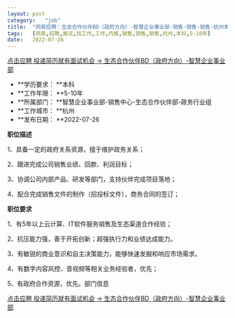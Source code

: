 ```yaml
---
layout:	post
category:	"job"
title:	"网易招聘：生态合作伙伴BD（政府方向）-智慧企业事业部-销售-销售-销售-杭州本科5-10年"
tags:	[网易,招聘,面试,找工作,工作,内推,销售,销售,销售,杭州,本科,5-10年]
date:	2022-07-26
---
```


[点击应聘 投递简历就有面试机会 ->  生态合作伙伴BD（政府方向）-智慧企业事业部](http://mobile.bole.netease.com/bole/boleDetail?id=39257&employeeId=346f03c3cda5f04c&key=all)



- **学历要求： **本科
- **工作年限： **5-10年
- **所属部门： **智慧企业事业部-销售中心-生态合作伙伴部-政务行业组
- **工作城市： **杭州
- **发布日期： **2022-07-26



**职位描述**

1、具备一定的政府关系资源，擅于维护政务关系；

2、跟进完成公司销售业绩、回款、利润目标；

3、协调公司内部产品、研发等部门，支持伙伴完成项目落地；

4、配合完成销售文件的制作（招投标文件），商务合同的签订；





**职位要求**

1、有5年以上云计算、IT软件服务销售及生态渠道合作经验；

2、抗压能力强，善于开拓创新；超强执行力和业绩达成能力。

3、有敏锐的商业意识和自主决策能力，能够快速发掘和响应市场需求。

4、有数字内容风控、音视频等相关业务经验者，优先；

5、有政府合作资源，优先。部门信息





[点击应聘 投递简历就有面试机会 ->  生态合作伙伴BD（政府方向）-智慧企业事业部](http://mobile.bole.netease.com/bole/boleDetail?id=39257&employeeId=346f03c3cda5f04c&key=all)